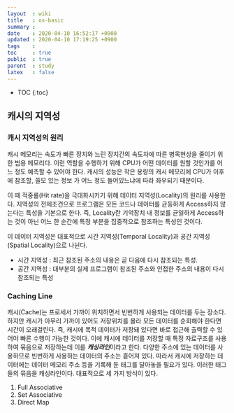```yaml
---
layout  : wiki
title   : os-basic
summary : 
date    : 2020-04-10 16:52:17 +0900
updated : 2020-04-10 17:19:25 +0900
tags    : 
toc     : true
public  : true
parent  : study
latex   : false
---
```

* TOC
{:toc}

## 캐시의 지역성

### 캐시 지역성의 원리

캐시 메모리는 속도가 빠른 장치와 느린 장치간의 속도차에 따른 병목현상을 줄이기 위한 범용 메모리다. 이런 역할을 수행하기 위해 CPU가 어떤 데이터를 원할 것인가를 어느 정도 예측할 수 있어야 한다. 캐시의 성능은 작은 용량의 캐시 메모리에 CPU가 이후에 참조할, 쓸모 있는 정보 가 어느 정도 들어있느냐에 따라 좌우되기 때문이다.

이 때 적중룔(Hit rate)을 극대화시키기 위해 데이터 지역성(Locality)의 원리를 사용한다. 지역성의 전제조건으로 프로그램은 모든 코드나 데이터를 균등하게 Access하지 않는다는 특성을 기본으로 한다. 즉, Locality란 기억장치 내 정보를 균일하게 Access하는 것이 아닌 어느 한 순간에 특정 부분을 집중적으로 참조하는 특성인 것이다.

이 데이터 지역성은 대표적으로 시간 지역성(Temporal Locality)과 공간 지역성(Spatial Locality)으로 나뉜다.

- 시간 지역성 : 최근 참조된 주소의 내용은 곧 다음에 다시 참조되는 특성.
- 공간 지역성 : 대부분의 실제 프로그램이 참조된 주소와 인접한 주소의 내용이 다시 참조되는 특성

### Caching Line

캐시(Cache)는 프로세서 가까이 위치하면서 빈번하게 사용되는 데이터를 두는 장소다. 하지만 캐시가 아무리 가까이 있어도 저장위치를 몰라 모든 데이터를 순회해야 한다면 시간이 오래걸린다. 즉, 캐시에 목적 데이터가 저장돼 있다면 바로 접근해 출력할 수 있어야 빠른 수행이 가능한 것이다.
이에 캐시에 데이터를 저장할 때 특정 자료구조를 사용하여 묶음으로 저장하는데 이를 ***캐싱라인***이라고 한다. 다양한 주소에 있는 데이터를 사용하므로 빈번하게 사용하는 데이터의 주소는 흩어져 있다. 따라서 캐시에 저장하는 데이터에는 데이터 메모리 주소 등을 기록해 둔 태그를 달아놓을 필요가 있다. 이러한 태그들의 묶음을 캐싱라인이다. 대표적으로 세 가지 방식이 있다.

1. Full Associative
2. Set Associative
3. Direct Map
